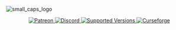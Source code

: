 ![small_caps_logo](https://github.com/user-attachments/assets/be56b3b2-2273-4a46-974b-041168decbb4)

<p align="center"> <a href="https://www.patreon.com/britakee" rel="nofollow"><img src="https://img.shields.io/endpoint.svg?url=https%3A%2F%2Fshieldsio-patreon.vercel.app%2Fapi%3Fusername%3Dbritakee%26type%3Dpatrons&style=flat" alt="Patreon" data-canonical-src="https://img.shields.io/endpoint.svg?url=https%3A%2F%2Fshieldsio-patreon.vercel.app%2Fapi%3Fusername%3Dbritakee%26type%3Dpatrons&amp;style=flat&amp;label=Supporters&amp;color=ff5733" style="max-width: 100%;"> <a href="https://dsc.gg/britacord" rel="nofollow"><img src="https://i.imgur.com/TjaekWN.png" alt="Discord" data-canonical-src="https://img.shields.io/discord/620934202875183104?color=5865f2&amp;label=Discord&amp;style=flat" style="max-width: 100%;"> <a href="https://www.curseforge.com/minecraft/mc-mods/the-twilight-forest" rel="nofollow"><img src="https://i.imgur.com/gqhv67I.png" alt="Supported Versions" data-canonical-src="https://cf.way2muchnoise.eu/versions/328085(c70039).svg" style="max-width: 100%;"> <a href="https://www.curseforge.com/minecraft/mc-mods/the-twilight-forest" rel="nofollow"><img src="https://camo.githubusercontent.com/4c0bdac56ea1238710f8ca2226375d0e8393e3a7f27e8412ff319583ce9258fb/687474703a2f2f63662e776179326d7563686e6f6973652e65752f66756c6c5f3232373633395f646f776e6c6f6164732e737667" alt="Curseforge" data-canonical-src="https://cf.way2muchnoise.eu/1083204.svg" style="max-width: 100%;"></a>
